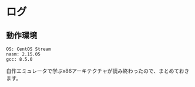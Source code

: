 # ログ
## 動作環境
```
OS: CentOS Stream
nasm: 2.15.05
gcc: 8.5.0
```

自作エミュレータで学ぶx86アーキテクチャが読み終わったので、まとめておきます。
